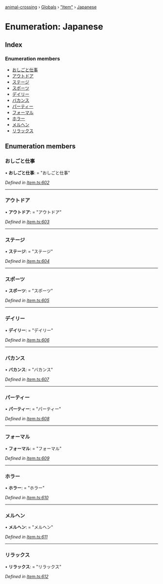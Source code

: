 [animal-crossing](../README.md) › [Globals](../globals.md) › ["Item"](../modules/_item_.md) › [Japanese](_item_.japanese.md)

# Enumeration: Japanese

## Index

### Enumeration members

* [おしごと仕事](_item_.japanese.md#おしごと仕事)
* [アウトドア](_item_.japanese.md#アウトドア)
* [ステージ](_item_.japanese.md#ステージ)
* [スポーツ](_item_.japanese.md#スポーツ)
* [デイリー](_item_.japanese.md#デイリー)
* [バカンス](_item_.japanese.md#バカンス)
* [パーティー](_item_.japanese.md#パーティー)
* [フォーマル](_item_.japanese.md#フォーマル)
* [ホラー](_item_.japanese.md#ホラー)
* [メルヘン](_item_.japanese.md#メルヘン)
* [リラックス](_item_.japanese.md#リラックス)

## Enumeration members

###  おしごと仕事

• **おしごと仕事**: = "おしごと仕事"

*Defined in [Item.ts:602](https://github.com/Norviah/animal-crossing/blob/3d769dc/module/types/Item.ts#L602)*

___

###  アウトドア

• **アウトドア**: = "アウトドア"

*Defined in [Item.ts:603](https://github.com/Norviah/animal-crossing/blob/3d769dc/module/types/Item.ts#L603)*

___

###  ステージ

• **ステージ**: = "ステージ"

*Defined in [Item.ts:604](https://github.com/Norviah/animal-crossing/blob/3d769dc/module/types/Item.ts#L604)*

___

###  スポーツ

• **スポーツ**: = "スポーツ"

*Defined in [Item.ts:605](https://github.com/Norviah/animal-crossing/blob/3d769dc/module/types/Item.ts#L605)*

___

###  デイリー

• **デイリー**: = "デイリー"

*Defined in [Item.ts:606](https://github.com/Norviah/animal-crossing/blob/3d769dc/module/types/Item.ts#L606)*

___

###  バカンス

• **バカンス**: = "バカンス"

*Defined in [Item.ts:607](https://github.com/Norviah/animal-crossing/blob/3d769dc/module/types/Item.ts#L607)*

___

###  パーティー

• **パーティー**: = "パーティー"

*Defined in [Item.ts:608](https://github.com/Norviah/animal-crossing/blob/3d769dc/module/types/Item.ts#L608)*

___

###  フォーマル

• **フォーマル**: = "フォーマル"

*Defined in [Item.ts:609](https://github.com/Norviah/animal-crossing/blob/3d769dc/module/types/Item.ts#L609)*

___

###  ホラー

• **ホラー**: = "ホラー"

*Defined in [Item.ts:610](https://github.com/Norviah/animal-crossing/blob/3d769dc/module/types/Item.ts#L610)*

___

###  メルヘン

• **メルヘン**: = "メルヘン"

*Defined in [Item.ts:611](https://github.com/Norviah/animal-crossing/blob/3d769dc/module/types/Item.ts#L611)*

___

###  リラックス

• **リラックス**: = "リラックス"

*Defined in [Item.ts:612](https://github.com/Norviah/animal-crossing/blob/3d769dc/module/types/Item.ts#L612)*
